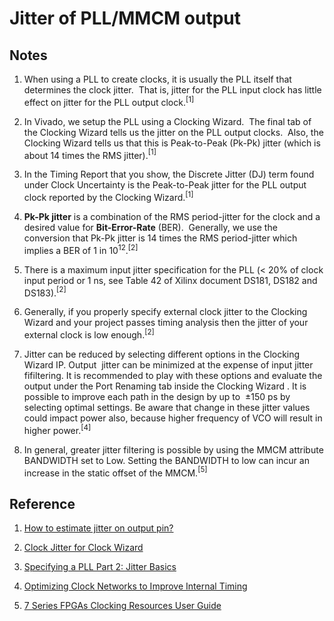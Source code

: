 # Jitter of PLL/MMCM output

## Notes

1. When using a PLL to create clocks, it is usually the PLL itself that determines the clock jitter.  That is, jitter for the PLL input clock has little effect on jitter for the PLL 
   output clock.$^{[1]}$

2. In Vivado, we setup the PLL using a Clocking Wizard.  The final tab of the Clocking Wizard tells us the jitter on the PLL output clocks.  Also, the Clocking Wizard tells us 
   that this is Peak-to-Peak (Pk-Pk) jitter (which is about 14 times the RMS jitter).$^{[1]}$

3. In the Timing Report that you show, the Discrete Jitter (DJ) term found under Clock Uncertainty is the Peak-to-Peak jitter for the PLL output clock reported by the Clocking Wizard.$^{[1]}$

4. **Pk-Pk jitter** is a combination of the RMS period-jitter for the clock and a desired value for **Bit-Error-Rate** (BER).  Generally, we use the conversion that Pk-Pk 
   jitter is 14 times the RMS period-jitter which implies a BER of 1 in $10^{12}$.$^{[2]}$

5. There is a maximum input jitter specification for the PLL (< 20% of clock input period or 1 ns, see Table 42 of Xilinx document DS181, DS182 and DS183).$^{[2]}$

6. Generally, if you properly specify external clock jitter to the Clocking Wizard and your project passes timing analysis then the jitter of your external clock is low enough.$^{[2]}$

7. Jitter can be reduced by selecting different options in the Clocking Wizard IP. Output  jitter can be minimized at the expense of input jitter fifiltering. It is recommended to play with these options and evaluate the output under the Port Renaming tab inside the Clocking Wizard . It is possible to improve each path in the design by up to  ±150 ps by selecting optimal settings. Be aware that change in these jitter values could impact power also, because higher frequency of VCO will result in higher power.$^{[4]}$

8. In general, greater jitter filtering is possible by using the MMCM attribute BANDWIDTH set to Low. Setting the BANDWIDTH to low can incur an increase in the static offset of the MMCM.$^{[5]}$

## Reference

1. [How to estimate jitter on output pin?](https://adaptivesupport.amd.com/s/question/0D52E00006hpOgSSAU/how-to-estimate-jitter-on-output-pin?language=en_US)

2. [Clock Jitter for Clock Wizard](https://adaptivesupport.amd.com/s/question/0D52E00006hprNwSAI/clock-jitter-for-clock-wizard?language=en_US)

3. [Specifying a PLL Part 2: Jitter Basics](https://perceptia.com/wp-content/uploads/2021/09/Jitter_Basics_20201009.pdf)

4. [Optimizing Clock Networks to Improve Internal Timing](https://www.fpgakey.com/tutorial/section824)

5. [7 Series FPGAs Clocking Resources User Guide](https://users.ece.utexas.edu/~mcdermot/arch/articles/Zynq/ug472_7Series_Clocking.pdf)
